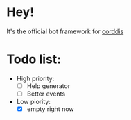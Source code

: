 # Hey!
It's the official bot framework for [corddis](https://deno.land/x/corddis)

# Todo list:
 - High priority:
    - [ ] Help generator
    - [ ] Better events
- Low piority:
    - [x] empty right now